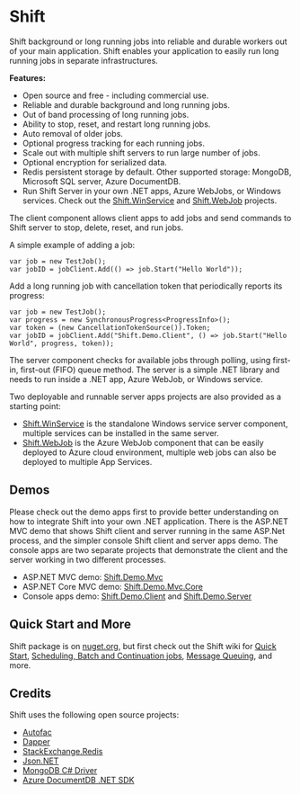 # Shift
Shift background or long running jobs into reliable and durable workers out of your main application. Shift enables your application to easily run long running jobs in separate infrastructures. 

**Features:**
- Open source and free - including commercial use.
- Reliable and durable background and long running jobs.
- Out of band processing of long running jobs. 
- Ability to stop, reset, and restart long running jobs.
- Auto removal of older jobs.
- Optional progress tracking for each running jobs.
- Scale out with multiple shift servers to run large number of jobs.
- Optional encryption for serialized data.
- Redis persistent storage by default. Other supported storage: MongoDB, Microsoft SQL server, Azure DocumentDB. 
- Run Shift Server in your own .NET apps, Azure WebJobs, or Windows services. Check out the [Shift.WinService](https://github.com/hhalim/Shift.WinService) and [Shift.WebJob](https://github.com/hhalim/Shift.WebJob) projects.

The client component allows client apps to add jobs and send commands to Shift server to stop, delete, reset, and run jobs.

A simple example of adding a job:
```
var job = new TestJob();
var jobID = jobClient.Add(() => job.Start("Hello World"));
```

Add a long running job with cancellation token that periodically reports its progress:
```
var job = new TestJob();
var progress = new SynchronousProgress<ProgressInfo>();
var token = (new CancellationTokenSource()).Token; 
var jobID = jobClient.Add("Shift.Demo.Client", () => job.Start("Hello World", progress, token));
```

The server component checks for available jobs through polling, using first-in, first-out (FIFO) queue method. The server is a simple .NET library and needs to run inside a .NET app, Azure WebJob, or Windows service. 

Two deployable and runnable server apps projects are also provided as a starting point:
- [Shift.WinService](https://github.com/hhalim/Shift.WinService) is the standalone Windows service server component, multiple services can be installed in the same server. 
- [Shift.WebJob](https://github.com/hhalim/Shift.WebJob) is the Azure WebJob component that can be easily deployed to Azure cloud environment, multiple web jobs can also be deployed to multiple App Services. 

## Demos
Please check out the demo apps first to provide better understanding on how to integrate Shift into your own .NET application. There is the ASP.NET MVC demo that shows Shift client and server running in the same ASP.Net process, and the simpler console Shift client and server apps demo. The console apps are two separate projects that demonstrate the client and the server working in two different processes.
- ASP.NET MVC demo: [Shift.Demo.Mvc](https://github.com/hhalim/Shift.Demo.Mvc)
- ASP.NET Core MVC demo: [Shift.Demo.Mvc.Core](https://github.com/hhalim/Shift.Demo.Mvc.Core)
- Console apps demo: [Shift.Demo.Client](https://github.com/hhalim/Shift.Demo.Client) and [Shift.Demo.Server](https://github.com/hhalim/Shift.Demo.Server)

## Quick Start and More
Shift package is on [nuget.org](https://www.nuget.org/packages/Shift), but first check out the Shift wiki for [Quick Start](https://github.com/hhalim/Shift/wiki/Quick-Start), [Scheduling, Batch and Continuation jobs](https://github.com/hhalim/Shift/wiki/Schedule-Batch-Continuation), [Message Queuing](https://github.com/hhalim/Shift/wiki/Message-Queuing), and more. 

## Credits
Shift uses the following open source projects:
- [Autofac](http://autofac.org/)
- [Dapper](https://github.com/StackExchange/Dapper)
- [StackExchange.Redis](https://github.com/StackExchange/StackExchange.Redis)
- [Json.NET](http://james.newtonking.com/json)
- [MongoDB C# Driver](https://github.com/mongodb/mongo-csharp-driver)
- [Azure DocumentDB .NET SDK](https://github.com/Azure/azure-documentdb-dotnet)

